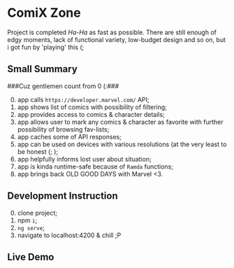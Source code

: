 # ComiX Zone

Project is completed *Ha-Ha* as fast as possible. 
There are still enough of edgy moments, lack of functional variety, low-budget design and so on, but i got fun by 'playing' this (;

## Small Summary

###Cuz gentlemen count from 0 (:###

0. app calls ```https://developer.marvel.com/``` API;
1. app shows list of comics with possibility of filtering;
2. app provides access to comics & character details;
3. app allows user to mark any comics & character as favorite with further possibility of browsing fav-lists;
4. app caches some of API responses;
5. app can be used on devices with various resolutions (at the very least to be honest (; );
6. app helpfully informs lost user about situation;
7. app is kinda runtime-safe because of ```Ramda``` functions;
8. app brings back OLD GOOD DAYS with Marvel <3. 

## Development Instruction

0. clone project;
1. npm ```i```;
2. ```ng serve```;
3. navigate to localhost:4200 & chill ;P


## Live Demo 


